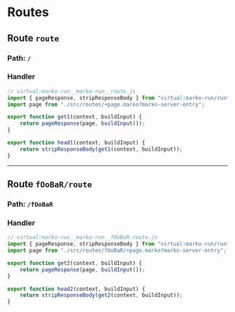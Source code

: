 # Routes

## Route ``route``
### Path: ``/``
### Handler
```js
// virtual:marko-run__marko-run__route.js
import { pageResponse, stripResponseBody } from "virtual:marko-run/runtime/internal";
import page from "./src/routes/+page.marko?marko-server-entry";

export function get1(context, buildInput) {
	return pageResponse(page, buildInput());
}

export function head1(context, buildInput) {
	return stripResponseBody(get1(context, buildInput));
}
```
---
## Route ``fOoBaR/route``
### Path: ``/fOoBaR``
### Handler
```js
// virtual:marko-run__marko-run__fOoBaR.route.js
import { pageResponse, stripResponseBody } from "virtual:marko-run/runtime/internal";
import page from "./src/routes/fOoBaR/+page.marko?marko-server-entry";

export function get2(context, buildInput) {
	return pageResponse(page, buildInput());
}

export function head2(context, buildInput) {
	return stripResponseBody(get2(context, buildInput));
}
```
